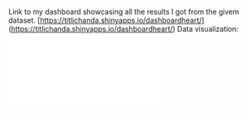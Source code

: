 Link to my dashboard showcasing all the results I got from the givem dataset.
[https://titlichanda.shinyapps.io/dashboardheart/] (https://titlichanda.shinyapps.io/dashboardheart/)
Data visualization:
![Results combined:](submit.pdf)

